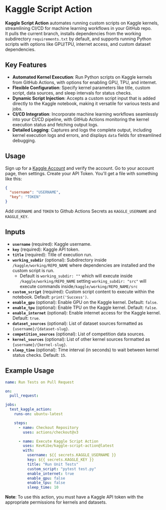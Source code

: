 # Kaggle Script Action

**Kaggle Script Action** automates running custom scripts on Kaggle kernels, streamlining CI/CD for machine learning workflows in your GitHub repo. 
<br>
It pulls the current branch, installs dependencies from the working subdirectory `requirements.txt` by default, and supports running Python scripts with options like GPU/TPU, internet access, and custom dataset dependencies.

## Key Features
- **Automated Kernel Execution**: Run Python scripts on Kaggle kernels from GitHub Actions, with options for enabling GPU, TPU, and internet.
- **Flexible Configuration**: Specify kernel parameters like title, custom script, data sources, and sleep intervals for status checks.
- **Dynamic Script Injection**: Accepts a custom script input that is added directly to the Kaggle notebook, making it versatile for various tests and jobs.
- **CI/CD Integration**: Incorporate machine learning workflows seamlessly into your CI/CD pipeline, with GitHub Actions monitoring the kernel execution status and fetching output logs.
- **Detailed Logging**: Captures and logs the complete output, including kernel execution logs and errors, and displays `data` fields for streamlined debugging.
  
## Usage
Sign up for a [Kaggle Account](https://www.kaggle.com/account/login?phase=startRegisterTab) and verify the account.
Go to your account page, then settings. Create your API Token. You'll get a file with something like this:
```json
{
  "username": "USERNAME",
  "key": "TOKEN"
}
```
Add `USERNAME` and `TOKEN` to Github Actions Secrets as `KAGGLE_USERNAME` and `KAGGLE_KEY`.

## Inputs
- **`username`** (required): Kaggle username.
- **`key`** (required): Kaggle API token.
- **`title`** (required): Title of execution run.
- **`working_subdir`** (optional): Subdirectory inside `/kaggle/working/REPO_NAME` where dependencies are installed and the custom script is run.
  - Default is `working_subdir: ""` which will execute inside `/kaggle/working/REPO_NAME` setting `working_subdir: "src"` will execute commands inside`/kaggle/working/REPO_NAME/src`
- **`custom_script`** (required): Custom script content to execute within the notebook. Default: `print('Success')`.
- **`enable_gpu`** (optional): Enable GPU on the Kaggle kernel. Default: `false`.
- **`enable_tpu`** (optional): Enable TPU on the Kaggle kernel. Default: `false`.
- **`enable_internet`** (optional): Enable internet access for the Kaggle kernel. Default: `true`.
- **`dataset_sources`** (optional): List of dataset sources formatted as `{username}/{dataset-slug}`.
- **`competition_sources`** (optional): List of competition data sources.
- **`kernel_sources`** (optional): List of other kernel sources formatted as `{username}/{kernel-slug}`.
- **`sleep_time`** (optional): Time interval (in seconds) to wait between kernel status checks. Default: `15`.


## Example Usage
```yaml
name: Run Tests on Pull Request

on:
  pull_request:

jobs:
  test_kaggle_action:
    runs-on: ubuntu-latest

    steps:
      - name: Checkout Repository
        uses: actions/checkout@v3

      - name: Execute Kaggle Script Action
        uses: KevKibe/kaggle-script-action@latest
        with:
          username: ${{ secrets.KAGGLE_USERNAME }}
          key: ${{ secrets.KAGGLE_KEY }}
          title: "Run Unit Tests"
          custom_script: "pytest test.py"
          enable_internet: true
          enable_gpu: false
          enable_tpu: false
          sleep_time: 10
```

**Note**: To use this action, you must have a Kaggle API token with the appropriate permissions for kernels and datasets.

